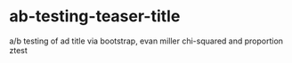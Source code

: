 # ab-testing-teaser-title
a/b testing of ad title
via bootstrap, evan miller chi-squared and proportion ztest
